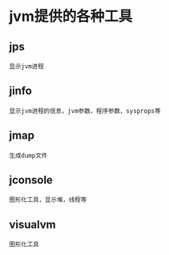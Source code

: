 # jvm提供的各种工具

## jps
    显示jvm进程
## jinfo
    显示jvm进程的信息，jvm参数，程序参数，sysprops等
## jmap
    生成dump文件
## jconsole
    图形化工具，显示堆，线程等
## visualvm
    图形化工具
